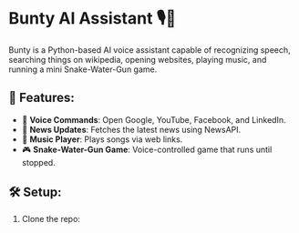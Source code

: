 # Bunty AI Assistant 🎙️🤖

Bunty is a Python-based AI voice assistant capable of recognizing speech, searching things on wikipedia, opening websites, playing music, and running a mini Snake-Water-Gun game.

## 🚀 Features:
- 🎤 **Voice Commands**: Open Google, YouTube, Facebook, and LinkedIn.
- 📰 **News Updates**: Fetches the latest news using NewsAPI.
- 🎵 **Music Player**: Plays songs via web links.
- 🎮 **Snake-Water-Gun Game**: Voice-controlled game that runs until stopped.

## 🛠 Setup:
1. Clone the repo:
